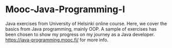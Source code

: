 # Mooc-Java-Programming-I
Java exercises from University of Helsinki online course.
Here, we cover the basics from Java programming, mainly OOP.
A sample of exercises has been chosen to show my progress on my journey as a Java developer.
https://java-programming.mooc.fi/ for more info.
